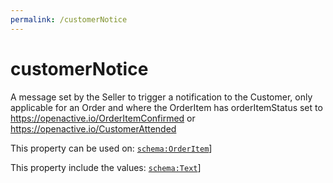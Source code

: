 ```yaml
---
permalink: /customerNotice
---
```


# customerNotice
A message set by the Seller to trigger a notification to the Customer, only applicable for an Order and where the OrderItem has  orderItemStatus set to  https://openactive.io/OrderItemConfirmed or  https://openactive.io/CustomerAttended

This property can be used on: [`schema:OrderItem`](https://schema.org/OrderItem)]

This property include the values: [`schema:Text`](https://schema.org/Text)]
